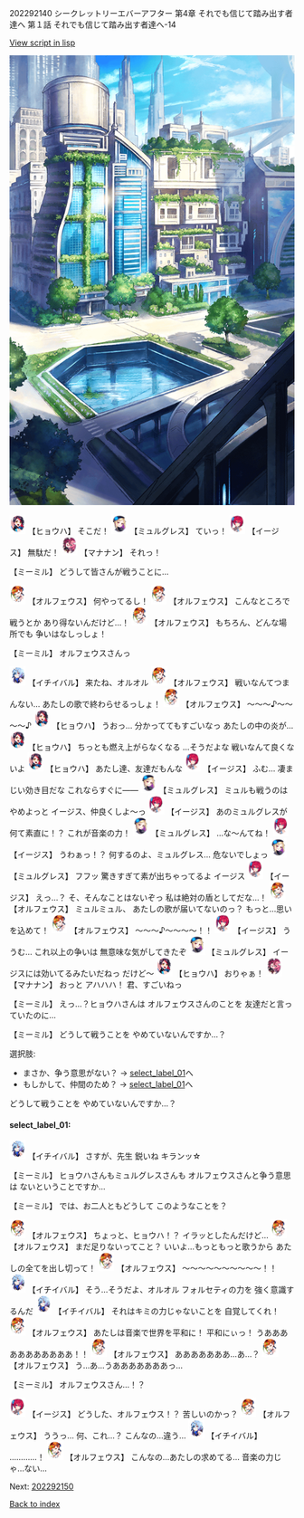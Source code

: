 202292140 シークレットリーエバーアフター 第4章 それでも信じて踏み出す者達へ 第１話 それでも信じて踏み出す者達へ-14

[View script in lisp](../scripts/202292140.txt)

![in_city.png](../images/backgrounds/in_city.png)

<img src="../images/units/5402011.png" alt="5402011.png" height="34"/>
【ヒョウハ】
そこだ！

<img src="../images/units/5104611.png" alt="5104611.png" height="34"/>
【ミュルグレス】
ていっ！

<img src="../images/units/52000111.png" alt="52000111.png" height="34"/>
【イージス】
無駄だ！

<img src="../images/units/6504011.png" alt="6504011.png" height="34"/>
【マナナン】
それっ！

【ミーミル】
どうして皆さんが戦うことに…

<img src="../images/units/5603211.png" alt="5603211.png" height="34"/>
【オルフェウス】
何やってるし！

<img src="../images/units/5603211.png" alt="5603211.png" height="34"/>
【オルフェウス】
こんなところで戦うとか
あり得ないんだけど…！

<img src="../images/units/5603211.png" alt="5603211.png" height="34"/>
【オルフェウス】
もちろん、どんな場所でも
争いはなしっしょ！

【ミーミル】
オルフェウスさんっ

<img src="../images/units/5402211.png" alt="5402211.png" height="34"/>
【イチイバル】
来たね、オルオル

<img src="../images/units/5603211.png" alt="5603211.png" height="34"/>
【オルフェウス】
戦いなんてつまんない…
あたしの歌で終わらせるっしょ！

<img src="../images/units/5603211.png" alt="5603211.png" height="34"/>
【オルフェウス】
～～～♪～～～～♪

<img src="../images/units/5402011.png" alt="5402011.png" height="34"/>
【ヒョウハ】
うおっ…
分かっててもすごいなっ
あたしの中の炎が…

<img src="../images/units/5402011.png" alt="5402011.png" height="34"/>
【ヒョウハ】
ちっとも燃え上がらなくなる
…そうだよな
戦いなんて良くないよ

<img src="../images/units/5402011.png" alt="5402011.png" height="34"/>
【ヒョウハ】
あたし達、友達だもんな

<img src="../images/units/52000111.png" alt="52000111.png" height="34"/>
【イージス】
ふむ…
凄まじい効き目だな
これならすぐに――

<img src="../images/units/5104611.png" alt="5104611.png" height="34"/>
【ミュルグレス】
ミュルも戦うのはやめよっと
イージス、仲良くしよ～っ

<img src="../images/units/52000111.png" alt="52000111.png" height="34"/>
【イージス】
あのミュルグレスが何て素直に！？
これが音楽の力！

<img src="../images/units/5104611.png" alt="5104611.png" height="34"/>
【ミュルグレス】
…な～んてね！

<img src="../images/units/52000111.png" alt="52000111.png" height="34"/>
【イージス】
うわぁっ！？
何するのよ、ミュルグレス…
危ないでしょっ

<img src="../images/units/5104611.png" alt="5104611.png" height="34"/>
【ミュルグレス】
フフッ
驚きすぎて素が出ちゃってるよ
イージス

<img src="../images/units/52000111.png" alt="52000111.png" height="34"/>
【イージス】
えっ…？
そ、そんなことはないぞっ
私は絶対の盾としてだな…！

<img src="../images/units/5603211.png" alt="5603211.png" height="34"/>
【オルフェウス】
ミュルミュル、
あたしの歌が届いてないのっ？
もっと…思いを込めて！

<img src="../images/units/5603211.png" alt="5603211.png" height="34"/>
【オルフェウス】
～～～♪～～～～！！

<img src="../images/units/52000111.png" alt="52000111.png" height="34"/>
【イージス】
ううむ…
これ以上の争いは
無意味な気がしてきたぞ

<img src="../images/units/5104611.png" alt="5104611.png" height="34"/>
【ミュルグレス】
イージスには効いてるみたいだねっ
だけど～

<img src="../images/units/5402011.png" alt="5402011.png" height="34"/>
【ヒョウハ】
おりゃぁ！

<img src="../images/units/6504011.png" alt="6504011.png" height="34"/>
【マナナン】
おっと
アハハハ！
君、すごいねっ

【ミーミル】
えっ…？ヒョウハさんは
オルフェウスさんのことを
友達だと言っていたのに…

【ミーミル】
どうして戦うことを
やめていないんですか…？

選択肢:
- まさか、争う意思がない？ → [select_label_01](#select_label_01)へ
- もしかして、仲間のため？ → [select_label_01](#select_label_01)へ

どうして戦うことを
やめていないんですか…？

#### select_label_01:

<img src="../images/units/5402211.png" alt="5402211.png" height="34"/>
【イチイバル】
さすが、先生
鋭いね
キランッ☆

【ミーミル】
ヒョウハさんもミュルグレスさんも
オルフェウスさんと争う意思は
ないということですか…

【ミーミル】
では、お二人ともどうして
このようなことを？

<img src="../images/units/5603211.png" alt="5603211.png" height="34"/>
【オルフェウス】
ちょっと、ヒョウハ！？
イラッとしたんだけど…

<img src="../images/units/5603211.png" alt="5603211.png" height="34"/>
【オルフェウス】
まだ足りないってこと？
いいよ…もっともっと歌うから
あたしの全てを出し切って！

<img src="../images/units/5603211.png" alt="5603211.png" height="34"/>
【オルフェウス】
～～～～～～～～～～！！

<img src="../images/units/5402211.png" alt="5402211.png" height="34"/>
【イチイバル】
そう…そうだよ、オルオル
フォルセティの力を
強く意識するんだ

<img src="../images/units/5402211.png" alt="5402211.png" height="34"/>
【イチイバル】
それはキミの力じゃないことを
自覚してくれ！

<img src="../images/units/5603211.png" alt="5603211.png" height="34"/>
【オルフェウス】
あたしは音楽で世界を平和に！
平和にぃっ！
うあああああああああああ！！

<img src="../images/units/5603211.png" alt="5603211.png" height="34"/>
【オルフェウス】
あああああああ…あ…？

<img src="../images/units/5603211.png" alt="5603211.png" height="34"/>
【オルフェウス】
う…あ…うあああああああっ…

【ミーミル】
オルフェウスさん…！？

<img src="../images/units/52000111.png" alt="52000111.png" height="34"/>
【イージス】
どうした、オルフェウス！？
苦しいのかっ？

<img src="../images/units/5603211.png" alt="5603211.png" height="34"/>
【オルフェウス】
ううっ…
何、これ…？
こんなの…違う…

<img src="../images/units/5402211.png" alt="5402211.png" height="34"/>
【イチイバル】
…………！

<img src="../images/units/5603211.png" alt="5603211.png" height="34"/>
【オルフェウス】
こんなの…あたしの求めてる…
音楽の力じゃ…ない…


Next: [202292150](202292150.md)

[Back to index](index.md)
